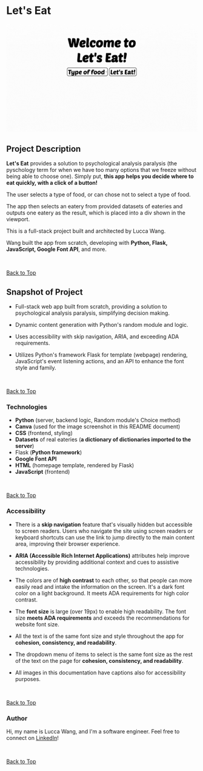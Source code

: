 <a name="top"></a>

# Let's Eat

![Let's Eat app by Lucca Wang](/static/images/readme_markdown/LetsEat-webapp.gif)

## Project Description 
__Let's Eat__ provides a solution to psychological analysis paralysis (the pyschology term for when we have too many options that we freeze without being able to choose one). Simply put, __this app helps you decide where to eat quickly, with a click of a button!__

The user selects a type of food, or can chose not to select a type of food. 

The app then selects an eatery from provided datasets of eateries and outputs one eatery as the result, which is placed into a div shown in the viewport. 

This is a full-stack project built and architected by Lucca Wang. 

Wang built the app from scratch, developing with __Python, Flask, JavaScript, Google Font API__, and more.

<br>

[Back to Top](#top)

## Snapshot of Project

* Full-stack web app built from scratch, providing a solution to psychological analysis paralysis, simplifying decision making.

* Dynamic content generation with Python's random module and logic. 

* Uses accessibility with skip navigation, ARIA, and exceeding ADA requirements.

* Utilizes Python's framework Flask for template (webpage) rendering, JavaScript's event listening actions, and an API to enhance the font style and family.

<br>

[Back to Top](#top)

### Technologies  
* __Python__ (server, backend logic, Random module's Choice method)
* __Canva__ (used for the image screenshot in this README document)
* __CSS__ (frontend, styling)
* __Datasets__ of real eateries (__a dictionary of dictionaries imported to the server__)
* Flask (__Python framework__)
* __Google Font API__
* __HTML__ (homepage template, rendered by Flask)
* __JavaScript__ (frontend)

<br>

[Back to Top](#top)

### Accessibility
* There is a __skip navigation__ feature that's visually hidden but accessible to screen readers. Users who navigate the site using screen readers or keyboard shortcuts can use the link to jump directly to the main content area, improving their browser experience. 

* __ARIA (Accessible Rich Internet Applications)__ attributes help improve accessibility by providing additional context and cues to assistive technologies.

* The colors are of __high contrast__ to each other, so that people can more easily read and intake the information on the screen. It's a dark font color on a light background. It meets ADA requirements for high color contrast. 

* The __font size__ is large (over 19px) to enable high readability. The font size __meets ADA requirements__ and exceeds the recommendations for website font size.

* All the text is of the same font size and style throughout the app for __cohesion, consistency, and readability__. 

* The dropdown menu of items to select is the same font size as the rest of the text on the page for __cohesion, consistency, and readability__.

* All images in this documentation have captions also for accessibility purposes.

<br>

[Back to Top](#top)

### Author  
Hi, my name is Lucca Wang, and I'm a software engineer. Feel free to connect on [LinkedIn](https://www.linkedin.com/in/luccawang/)!

<br>

[Back to Top](#top)